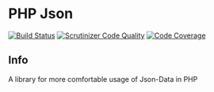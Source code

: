 # PHP Json
[![Build Status](https://travis-ci.org/wwerther/PHPJson.svg)](https://travis-ci.org/wwerther/PHPJson)
[![Scrutinizer Code Quality](https://scrutinizer-ci.com/g/wwerther/PHPJson/badges/quality-score.png?b=master)](https://scrutinizer-ci.com/g/wwerther/PHPJson/?branch=master)
[![Code Coverage](https://scrutinizer-ci.com/g/wwerther/PHPJson/badges/coverage.png?b=master)](https://scrutinizer-ci.com/g/wwerther/PHPJson/?branch=master)

## Info
A library for more comfortable usage of Json-Data in PHP
